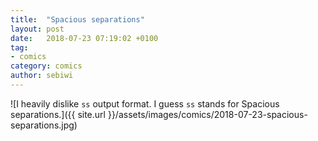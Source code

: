```yaml
---
title:  "Spacious separations"
layout: post
date:   2018-07-23 07:19:02 +0100
tag:
- comics
category: comics
author: sebiwi
---
```


![I heavily dislike `ss` output format. I guess `ss` stands for Spacious separations.]({{ site.url }}/assets/images/comics/2018-07-23-spacious-separations.jpg)
